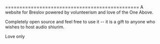 ===============================================
A website for Breslov powered by volunteerism and love of the One Above.

Completely open source and feel free to use it -- it is a gift to anyone who wishes to host audio shiurim.

Love only

